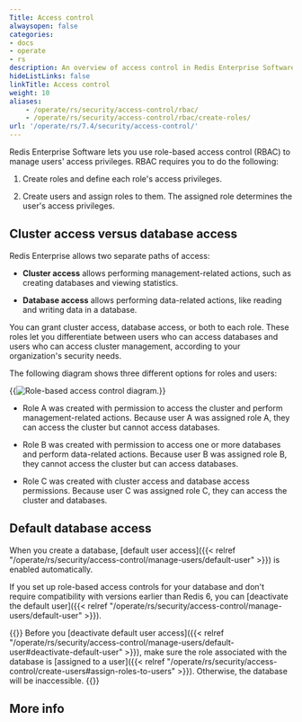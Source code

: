 ```yaml
---
Title: Access control
alwaysopen: false
categories:
- docs
- operate
- rs
description: An overview of access control in Redis Enterprise Software.
hideListLinks: false
linkTitle: Access control
weight: 10
aliases:
    - /operate/rs/security/access-control/rbac/
    - /operate/rs/security/access-control/rbac/create-roles/
url: '/operate/rs/7.4/security/access-control/'
---
```


Redis Enterprise Software lets you use role-based access control (RBAC) to manage users' access privileges. RBAC requires you to do the following:

1. Create roles and define each role's access privileges.

1. Create users and assign roles to them. The assigned role determines the user's access privileges.

## Cluster access versus database access

Redis Enterprise allows two separate paths of access:

- **Cluster access** allows performing management-related actions, such as creating databases and viewing statistics.

- **Database access** allows performing data-related actions, like reading and writing data in a database.

You can grant cluster access, database access, or both to each role. These roles let you differentiate between users who can access databases and users who can access cluster management, according to your organization's security needs.

The following diagram shows three different options for roles and users:

{{<image filename="images/rs/rbac-diagram.png" alt="Role-based access control diagram.">}}

- Role A was created with permission to access the cluster and perform management-related actions. Because user A was assigned role A, they can access the cluster but cannot access databases.

- Role B was created with permission to access one or more databases and perform data-related actions. Because user B was assigned role B, they cannot access the cluster but can access databases.

- Role C was created with cluster access and database access permissions. Because user C was assigned role C, they can access the cluster and databases.

## Default database access

When you create a database, [default user access]({{< relref "/operate/rs/security/access-control/manage-users/default-user" >}}) is enabled automatically.

If you set up role-based access controls for your database and don't require compatibility with versions earlier than Redis 6, you can [deactivate the default user]({{< relref "/operate/rs/security/access-control/manage-users/default-user" >}}).

{{<warning>}}
Before you [deactivate default user access]({{< relref "/operate/rs/security/access-control/manage-users/default-user#deactivate-default-user" >}}), make sure the role associated with the database is [assigned to a user]({{< relref "/operate/rs/security/access-control/create-users#assign-roles-to-users" >}}). Otherwise, the database will be inaccessible.
{{</warning>}}

## More info
